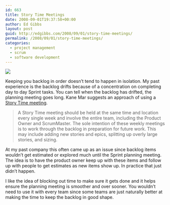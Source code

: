 ```yaml
---
id: 663
title: Story Time Meetings
date: 2008-09-01T19:37:58+00:00
author: Ed Gibbs
layout: post
guid: http://edgibbs.com/2008/09/01/story-time-meetings/
permalink: /2008/09/01/story-time-meetings/
categories:
  - project management
  - scrum
  - software development
---
```

![](http://edgibbs.com/images/storytime.jpg)

Keeping you backlog in order doesn&#8217;t tend to happen in isolation. My past experience is the backlog drifts because of a concentration on completing day to day Sprint tasks. You can tell when the backlog has drifted, the planning meeting goes long. Kane Mar suggests an approach of using a [Story Time meeting](http://danube.com/blog/kanemar/story_time_the_hidden_scrum_meeting).

> A Story Time meeting should be held at the same time and location every single week and involve the entire team, including the Product Owner and ScrumMaster. The sole intention of these weekly meetings is to work through the backlog in preparation for future work. This may include adding new stories and epics, splitting up overly large stories, and sizing.

At my past company this often came up as an issue since backlog items wouldn&#8217;t get estimated or explored much until the Sprint planning meeting. The idea is to have the product owner keep up with these items and follow up with people to get estimates as new items show up. In practice that just didn&#8217;t happen.

I like the idea of blocking out time to make sure it gets done and it helps ensure the planning meeting is smoother and over sooner. You wouldn&#8217;t need to use it with every team since some teams are just naturally better at making the time to keep the backlog in good shape.